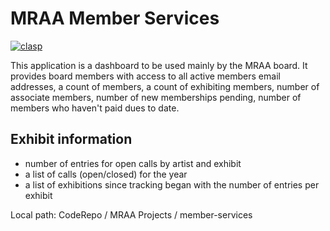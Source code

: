 # MRAA Member Services
[![clasp](https://img.shields.io/badge/built%20with-clasp-4285f4.svg)](https://github.com/google/clasp)

This application is a dashboard to be used mainly by the MRAA board. It provides board members with access to all active members email addresses, a count of members, a count of exhibiting members, number of associate members, number of new memberships pending, number of members who haven't paid dues to date.

## Exhibit information
- number of entries for open calls by artist and exhibit
- a list of calls (open/closed) for the year
- a list of exhibitions since tracking began with the number of entries per exhibit 

Local path: CodeRepo / MRAA Projects / member-services
